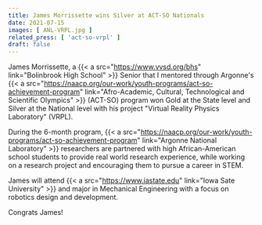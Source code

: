 ```yaml
---
title: James Morrissette wins Silver at ACT-SO Nationals
date: 2021-07-15
images: [ ANL-VRPL.jpg ]
related_press: [ 'act-so-vrpl' ]
draft: false
---
```


James Morrissette, a {{< a src="https://www.vvsd.org/bhs" link="Bolinbrook High School" >}} Senior that I mentored through Argonne's {{< a src="https://naacp.org/our-work/youth-programs/act-so-achievement-program" link="Afro-Academic, Cultural, Technological and Scientific Olympics" >}} (ACT-SO) program won Gold at the State level and Silver at the National level with his project "Virtual Reality Physics Laboratory" (VRPL).

During the 6-month program, {{< a src="https://naacp.org/our-work/youth-programs/act-so-achievement-program" link="Argonne National Laboratory" >}} researchers are partnered with high African-American school students to provide real world research experience, while working on a research project and encouraging them to pursue a career in STEM.

James will attend {{< a src="https://www.iastate.edu" link="Iowa Sate University" >}} and major in Mechanical Engineering with a focus on robotics design and development.

Congrats James!
